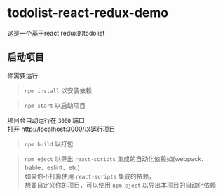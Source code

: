 # todolist-react-redux-demo

这是一个基于react redux的todolist

## 启动项目

你需要运行:

> `npm install` 以安装依赖

> `npm start` 以启动项目

项目会自动运行在 `3000` 端口    
打开 [http://localhost:3000/](http://localhost:3000/)以运行项目

> `npm build` 以打包

> `npm eject` 以导出 `react-scripts` 集成的自动化依赖如(webpack、bable、eslint、etc)    
如果你不打算使用 `react-scripts` 集成的依赖，    
想要自定义你的项目，可以使用 `npm eject` 以导出本项目的自动化依赖